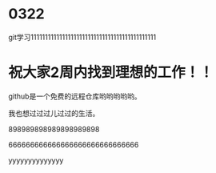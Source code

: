 # 0322
git学习11111111111111111111111111111111111111111111

# 祝大家2周内找到理想的工作！！

github是一个免费的远程仓库哟哟哟哟哟。

我也想过过过儿过过的生活。

898989898989898989898

666666666666666666666666666666

yyyyyyyyyyyyyy

